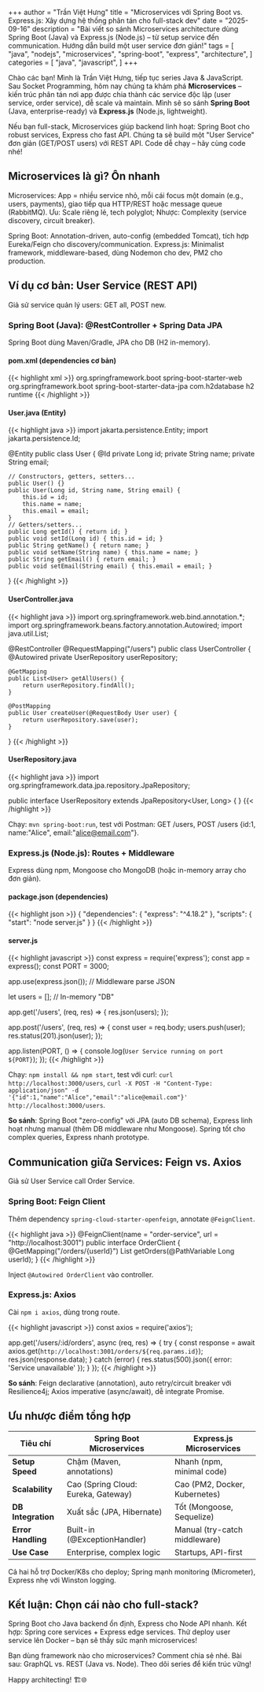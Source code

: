 +++
author = "Trần Việt Hưng"
title = "Microservices với Spring Boot vs. Express.js: Xây dựng hệ thống phân tán cho full-stack dev"
date = "2025-09-16"
description = "Bài viết so sánh Microservices architecture dùng Spring Boot (Java) và Express.js (Node.js) – từ setup service đến communication. Hướng dẫn build một user service đơn giản!"
tags = [
    "java",
    "nodejs",
    "microservices",
    "spring-boot",
    "express",
    "architecture",
]
categories = [
    "java",
    "javascript",
]
+++

Chào các bạn! Mình là Trần Việt Hưng, tiếp tục series Java & JavaScript. Sau Socket Programming, hôm nay chúng ta khám phá **Microservices** – kiến trúc phân tán nơi app được chia thành các service độc lập (user service, order service), dễ scale và maintain. Mình sẽ so sánh **Spring Boot** (Java, enterprise-ready) và **Express.js** (Node.js, lightweight).

Nếu bạn full-stack, Microservices giúp backend linh hoạt: Spring Boot cho robust services, Express cho fast API. Chúng ta sẽ build một "User Service" đơn giản (GET/POST users) với REST API. Code dễ chạy – hãy cùng code nhé!

## Microservices là gì? Ôn nhanh

Microservices: App = nhiều service nhỏ, mỗi cái focus một domain (e.g., users, payments), giao tiếp qua HTTP/REST hoặc message queue (RabbitMQ). Ưu: Scale riêng lẻ, tech polyglot; Nhược: Complexity (service discovery, circuit breaker).

Spring Boot: Annotation-driven, auto-config (embedded Tomcat), tích hợp Eureka/Feign cho discovery/communication.
Express.js: Minimalist framework, middleware-based, dùng Nodemon cho dev, PM2 cho production.

## Ví dụ cơ bản: User Service (REST API)

Giả sử service quản lý users: GET all, POST new.

### Spring Boot (Java): @RestController + Spring Data JPA
Spring Boot dùng Maven/Gradle, JPA cho DB (H2 in-memory).

#### pom.xml (dependencies cơ bản)
{{< highlight xml >}}
<dependencies>
    <dependency>
        <groupId>org.springframework.boot</groupId>
        <artifactId>spring-boot-starter-web</artifactId>
    </dependency>
    <dependency>
        <groupId>org.springframework.boot</groupId>
        <artifactId>spring-boot-starter-data-jpa</artifactId>
    </dependency>
    <dependency>
        <groupId>com.h2database</groupId>
        <artifactId>h2</artifactId>
        <scope>runtime</scope>
    </dependency>
</dependencies>
{{< /highlight >}}

#### User.java (Entity)
{{< highlight java >}}
import jakarta.persistence.Entity;
import jakarta.persistence.Id;

@Entity
public class User {
    @Id
    private Long id;
    private String name;
    private String email;

    // Constructors, getters, setters...
    public User() {}
    public User(Long id, String name, String email) {
        this.id = id;
        this.name = name;
        this.email = email;
    }
    // Getters/setters...
    public Long getId() { return id; }
    public void setId(Long id) { this.id = id; }
    public String getName() { return name; }
    public void setName(String name) { this.name = name; }
    public String getEmail() { return email; }
    public void setEmail(String email) { this.email = email; }
}
{{< /highlight >}}

#### UserController.java
{{< highlight java >}}
import org.springframework.web.bind.annotation.*;
import org.springframework.beans.factory.annotation.Autowired;
import java.util.List;

@RestController
@RequestMapping("/users")
public class UserController {
    @Autowired
    private UserRepository userRepository;

    @GetMapping
    public List<User> getAllUsers() {
        return userRepository.findAll();
    }

    @PostMapping
    public User createUser(@RequestBody User user) {
        return userRepository.save(user);
    }
}
{{< /highlight >}}

#### UserRepository.java
{{< highlight java >}}
import org.springframework.data.jpa.repository.JpaRepository;

public interface UserRepository extends JpaRepository<User, Long> {
}
{{< /highlight >}}

Chạy: `mvn spring-boot:run`, test với Postman: GET /users, POST /users {id:1, name:"Alice", email:"alice@email.com"}.

### Express.js (Node.js): Routes + Middleware
Express dùng npm, Mongoose cho MongoDB (hoặc in-memory array cho đơn giản).

#### package.json (dependencies)
{{< highlight json >}}
{
  "dependencies": {
    "express": "^4.18.2"
  },
  "scripts": {
    "start": "node server.js"
  }
}
{{< /highlight >}}

#### server.js
{{< highlight javascript >}}
const express = require('express');
const app = express();
const PORT = 3000;

app.use(express.json());  // Middleware parse JSON

let users = [];  // In-memory "DB"

app.get('/users', (req, res) => {
  res.json(users);
});

app.post('/users', (req, res) => {
  const user = req.body;
  users.push(user);
  res.status(201).json(user);
});

app.listen(PORT, () => {
  console.log(`User Service running on port ${PORT}`);
});
{{< /highlight >}}

Chạy: `npm install && npm start`, test với curl: `curl http://localhost:3000/users`, `curl -X POST -H "Content-Type: application/json" -d '{"id":1,"name":"Alice","email":"alice@email.com"}' http://localhost:3000/users`.

**So sánh**: Spring Boot "zero-config" với JPA (auto DB schema), Express linh hoạt nhưng manual (thêm DB middleware như Mongoose). Spring tốt cho complex queries, Express nhanh prototype.

## Communication giữa Services: Feign vs. Axios

Giả sử User Service call Order Service.

### Spring Boot: Feign Client
Thêm dependency `spring-cloud-starter-openfeign`, annotate `@FeignClient`.

{{< highlight java >}}
@FeignClient(name = "order-service", url = "http://localhost:3001")
public interface OrderClient {
    @GetMapping("/orders/{userId}")
    List<Order> getOrders(@PathVariable Long userId);
}
{{< /highlight >}}

Inject `@Autowired OrderClient` vào controller.

### Express.js: Axios
Cài `npm i axios`, dùng trong route.

{{< highlight javascript >}}
const axios = require('axios');

app.get('/users/:id/orders', async (req, res) => {
  try {
    const response = await axios.get(`http://localhost:3001/orders/${req.params.id}`);
    res.json(response.data);
  } catch (error) {
    res.status(500).json({ error: 'Service unavailable' });
  }
});
{{< /highlight >}}

**So sánh**: Feign declarative (annotation), auto retry/circuit breaker với Resilience4j; Axios imperative (async/await), dễ integrate Promise.

## Ưu nhược điểm tổng hợp

| Tiêu chí              | Spring Boot Microservices     | Express.js Microservices      |
|-----------------------|-------------------------------|-------------------------------|
| **Setup Speed**      | Chậm (Maven, annotations)    | Nhanh (npm, minimal code)    |
| **Scalability**      | Cao (Spring Cloud: Eureka, Gateway) | Cao (PM2, Docker, Kubernetes)|
| **DB Integration**   | Xuất sắc (JPA, Hibernate)    | Tốt (Mongoose, Sequelize)    |
| **Error Handling**   | Built-in (@ExceptionHandler) | Manual (try-catch middleware)|
| **Use Case**         | Enterprise, complex logic    | Startups, API-first          |

Cả hai hỗ trợ Docker/K8s cho deploy; Spring mạnh monitoring (Micrometer), Express nhẹ với Winston logging.

## Kết luận: Chọn cái nào cho full-stack?

Spring Boot cho Java backend ổn định, Express cho Node API nhanh. Kết hợp: Spring core services + Express edge services. Thử deploy user service lên Docker – bạn sẽ thấy sức mạnh microservices!

Bạn dùng framework nào cho microservices? Comment chia sẻ nhé. Bài sau: GraphQL vs. REST (Java vs. Node). Theo dõi series để kiến trúc vững!

Happy architecting! 🏗️🌐

<!--more-->
